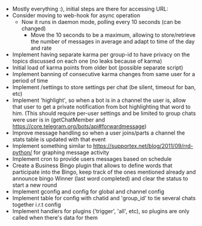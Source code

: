 - Mostly everything :), initial steps are there for accessing URL:
- Consider moving to web-hook for async operation
    - Now it runs in daemon mode, polling every 10 seconds (can be
      changed)
        - Move the 10 seconds to be a maximum, allowing to
         store/retrieve the number of messages in average and adapt to
         time of the day and rate
- Implement having separate karma per group-id to have privacy on the
  topics discussed on each one (no leaks because of karma)
- Initial load of karma points from older bot (possible separate script)
- Implement banning of consecutive karma changes from same user for a
  period of time
- Implement /settings to store settings per chat (be silent, timeout
  for ban, etc)
- Implement 'highlight', so when a bot is in a channel the user is,
  allow that user to get a private notification from bot highlighting
  that word to him. (This should require per-user settings and be
  limited to group chats were user is in (getChatMember and
  https://core.telegram.org/bots/api#forwardmessage)
- Improve message handling so when a user joins/parts a channel the stats
  table is updated with that event
- Implement something similar to
  <https://supportex.net/blog/2011/09/rrd-python/> for graphing message
  activity
- Implement cron to provide users messages based on schedule
- Create a Business Bingo plugin that allows to define words that
  participate into the Bingo, keep track of the ones mentioned already
  and announce bingo Winner (last word completed) and clear the status
  to start a new round
- Implement gconfig and config for global and channel config
- Implement table for config with chatid and 'group_id' to tie several
  chats together i.r.t config
- Implement handlers for plugins ('trigger', 'all', etc), so plugins are
  only called when there's data for them
